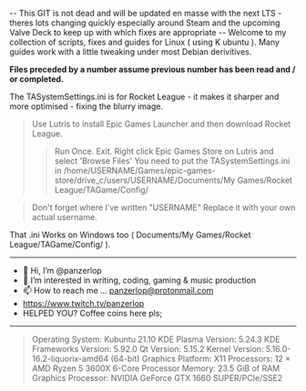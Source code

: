 -- This GIT is not dead and will be updated en masse with the next LTS - theres lots changing quickly especially around Steam and the upcoming Valve Deck to keep up with which fixes are appropriate -- Welcome to my collection of scripts, fixes and guides for Linux ( using K ubuntu ). Many guides work with a little tweaking under most Debian derivitives.

<b> Files preceded by a number assume previous number has been read and / or completed. </b>

The TASystemSettings.ini is for Rocket League - it makes it sharper and more optimised - fixing the blurry image. 

> Use Lutris to install Epic Games Launcher and then download Rocket League. 
> > Run Once. Exit.
> Right click Epic Games Store on Lutris and select 'Browse Files'
> You need to put the TASystemSettings.ini in /home/USERNAME/Games/epic-games-store/drive_c/users/USERNAME/Documents/My Games/Rocket League/TAGame/Config/ 

> Don't forget where I've written "USERNAME"  Replace it with your own actual username.

That .ini Works on Windows too ( Documents/My Games/Rocket League/TAGame/Config/ ).

_________________________________________________________________
- 👋 Hi, I’m @panzerlop
- 👀 I’m interested in writing, coding, gaming & music production
- 📫 How to reach me ... panzerlop@protonmail.com
- https://www.twitch.tv/panzerlop
- HELPED YOU? Coffee coins here pls; 
_________________________________________________________________

> Operating System: Kubuntu 21.10
> KDE Plasma Version: 5.24.3
> KDE Frameworks Version: 5.92.0
> Qt Version: 5.15.2
> Kernel Version: 5.16.0-16.2-liquorix-amd64 (64-bit)
> Graphics Platform: X11
> Processors: 12 × AMD Ryzen 5 3600X 6-Core Processor
> Memory: 23.5 GiB of RAM
> Graphics Processor: NVIDIA GeForce GTX 1660 SUPER/PCIe/SSE2
